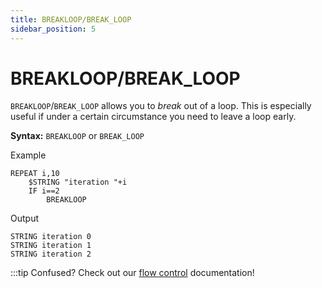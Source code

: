 ```yaml
---
title: BREAKLOOP/BREAK_LOOP
sidebar_position: 5
---
```


# BREAKLOOP/BREAK_LOOP
`BREAKLOOP`/`BREAK_LOOP` allows you to *break* out of a loop. This is especially useful if under a certain circumstance you need to leave a loop early.

**Syntax:** `BREAKLOOP` or `BREAK_LOOP`

Example
```
REPEAT i,10
    $STRING "iteration "+i
    IF i==2
        BREAKLOOP
```
Output
```
STRING iteration 0
STRING iteration 1
STRING iteration 2
```

:::tip
Confused? Check out our [flow control](/docs/flow-control#breakloop) documentation!